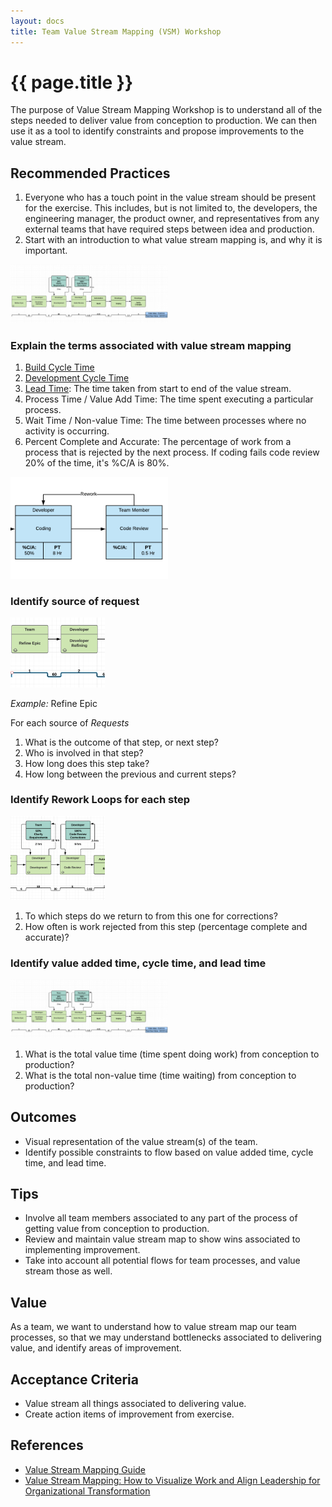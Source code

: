 ```yaml
---
layout: docs
title: Team Value Stream Mapping (VSM) Workshop
---
```


# {{ page.title }}

The purpose of Value Stream Mapping Workshop is to understand all of the steps needed to
deliver value from conception to production. We can then use it as a tool to
identify constraints and propose improvements to the value stream.

## Recommended Practices

1. Everyone who has a touch point in the value stream should be present for the
   exercise. This includes, but is not limited to, the developers, the
   engineering manager, the product owner, and representatives from any external
   teams that have required steps between idea and production.
2. Start with an introduction to what value stream mapping is, and why it is important.

<a href="../images/vsm-example.png"><img src="../images/vsm-example.png" width="50%"></a>

### Explain the terms associated with value stream mapping

1. [Build Cycle Time](../metrics/build-cycle-time.html)
2. [Development Cycle Time](../metrics/development-cycle-time.html)
3. [Lead Time](../metrics/total-lead-time.html): The time taken from start to end of the value stream.
4. Process Time / Value Add Time: The time spent executing a particular process.
5. Wait Time / Non-value Time: The time between processes where no activity is occurring.
6. Percent Complete and Accurate: The percentage of work from a process that is
   rejected by the next process. If coding fails code review 20% of the time,
   it's %C/A is 80%.

<img src="../images/VSM-Card-Example.png" width="50%">

### Identify source of request

<img src="../images/request-example.png" width="30%">

*Example:* Refine Epic

For each source of _Requests_

  1. What is the outcome of that step, or next step?
  2. Who is involved in that step?
  3. How long does this step take?
  4. How long between the previous and current steps?

### Identify Rework Loops for each step

<img src="../images/rework-example.png" width="30%">

1. To which steps do we return to from this one for corrections?
2. How often is work rejected from this step (percentage complete and accurate)?

### Identify value added time, cycle time, and lead time

<a href="../images/vsm-example.png"><img src="../images/vsm-example.png" width="50%"></a>

1. What is the total value time (time spent doing work) from conception to production?
2. What is the total non-value time (time waiting) from conception to production?

## Outcomes

- Visual representation of the value stream(s) of the team.
- Identify possible constraints to flow based on value added time, cycle time, and lead time.

## Tips

- Involve all team members associated to any part of the process of getting value from conception to production.
- Review and maintain value stream map to show wins associated to implementing improvement.
- Take into account all potential flows for team processes, and value stream those as well.

## Value

As a team, we want to understand how to value stream map our team processes, so that we may understand bottlenecks associated to delivering value, and identify areas of improvement.

## Acceptance Criteria

- Value stream all things associated to delivering value.
- Create action items of improvement from exercise.

## References

- [Value Stream Mapping Guide](https://creately.com/blog/diagrams/value-stream-mapping-guide/)
- [Value Stream Mapping: How to Visualize Work and Align Leadership for Organizational Transformation](https://learning.oreilly.com/library/view/value-stream-mapping/9780071828918/)

